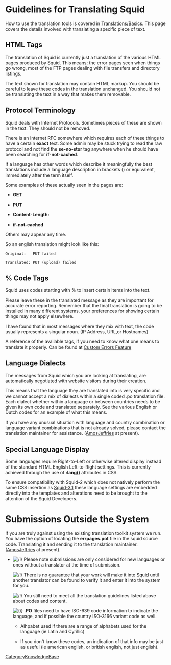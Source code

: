 # Guidelines for Translating Squid

How to use the translation tools is covered in
[Translations/Basics](/Translations/Basics#).
This page covers the details involved with translating a specific piece
of text.

## HTML Tags

The translation of Squid is currently just a translation of the various
HTML pages produced by Squid. This means; the error pages seen when
things go wrong, most of the FTP pages dealing with file transfers and
directory listings.

The text shown for translation may contain HTML markup. You should be
careful to leave these codes in the translation unchanged. You should
not be translating the text in a way that makes them removable.

## Protocol Terminology

Squid deals with Internet Protocols. Sometimes pieces of these are shown
in the text. They should not be removed.

There is an Internet RFC somewhere which requires each of these things
to have a certain **exact** text. Some admin may be stuck trying to read
the raw protocol and not find the **se-no-stor** tag anywhere when he
should have been searching for **if-not-cached**.

If a language has other words which describe it meaningfully the best
translations include a language description in brackets () or
equivalent, immediately after the term itself.

Some examples of these actually seen in the pages are:

  - **GET**

  - **PUT**

  - **Content-Length:**

  - **if-not-cached**

Others may appear any time.

So an english translation might look like this:

    Original:   PUT failed
    
    Translated: PUT (upload) failed

## % Code Tags

Squid uses codes starting with % to insert certain items into the text.

Please leave these in the translated message as they are important for
accurate error reporting. Remember that the final translation is going
to be installed in many different systems, your preferences for showing
certain things may not apply elsewhere.

I have found that in most messages where they mix with text, the code
usually represents a singular noun. (IP Address, URL,or Hostnames)

A reference of the available tags, if you need to know what one means to
translate it properly. Can be found at [Custom Errors
Feature](http://wiki.squid-cache.org/Features/CustomErrors)

## Language Dialects

The messages from Squid which you are looking at translating, are
automatically negotiated with website visitors during their creation.

This means that the language they are translated into is very specific
and we cannot accept a mix of dialects within a single coded .po
translation file. Each dialect whether within a language or between
countries needs to be given its own code and translated separately. See
the various English or Dutch codes for an example of what this means.

If you have any unusual situation with language and country combination
or language variant combinations that is not already solved, please
contact the translation maintainer for assistance.
([AmosJeffries](/AmosJeffries#)
at present).

## Special Language Display

Some languages require Right-to-Left or otherwise altered display
instead of the standard HTML English Left-to-Right settings. This is
currently achieved through the use of **:lang()** attributes in CSS.

To ensure compatibility with Squid-2 which does not natively perform the
same CSS insertion as
[Squid-3.1](/Squid-3.1#)
these language settings are embedded directly into the templates and
alterations need to be brought to the attention of the Squid Developers.

# Submissions Outside the System

If you are truly against using the existing translation toolkit system
we run. You have the option of locating the **errpages.pot** file in the
squid source code. Translating it and sending it to the translation
maintainer.
([AmosJeffries](/AmosJeffries#)
at present).

  - ![/\!\\](https://wiki.squid-cache.org/wiki/squidtheme/img/alert.png)
    Please note submissions are only considered for new languages or
    ones without a translator at the time of submission.
    
    ![/\!\\](https://wiki.squid-cache.org/wiki/squidtheme/img/alert.png)
    There is no guarantee that your work will make it into Squid until
    another translator can be found to verify it and enter it into the
    system for you.
    
    ![/\!\\](https://wiki.squid-cache.org/wiki/squidtheme/img/alert.png)
    You still need to meet all the translation guidelines listed above
    about codes and content.
    
    ![{i}](https://wiki.squid-cache.org/wiki/squidtheme/img/icon-info.png)
    **.PO** files need to have ISO-639 code information to indicate the
    language, and if possible the country ISO-3166 variant code as well.
    
      - Alhpabet used if there are a range of alphabets used for the
        language (ie Latin and Cyrillic)
    
      - If you don't know these codes, an indication of that info may be
        just as useful (ie american english, or british english, not
        just english).

[CategoryKnowledgeBase](/CategoryKnowledgeBase#)
